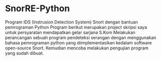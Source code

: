 # SnorRE-Python
Program IDS (Instrusion Detection System) Snort dengan bantuan pemrograman Python
Program berikut merupakan project skripsi saya untuk persyaratan mendapatkan gelar sarjana S.Kom
Melakukan perancangan sebuah program pendeteksi serangan dengan menggunakan bahasa pemrograman python yang diimplementasikan kedalam software open-source Snort. Kemudian mencoba melakukan pengujian program yang sudah dibuat.
